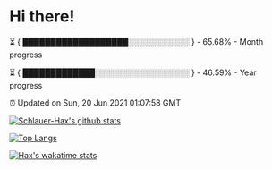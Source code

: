# Hi there!

⏳ { ███████████████████░░░░░░░░░░░ } - 65.68% - Month progress

⏳ { █████████████░░░░░░░░░░░░░░░░░ } - 46.59% - Year progress

⏰ Updated on Sun, 20 Jun 2021 01:07:58 GMT


[![Schlauer-Hax's github stats](https://github-readme-stats.vercel.app/api?username=Schlauer-Hax&show_icons=true&theme=dark&count_private=true)](https://github.com/Schlauer-Hax)


[![Top Langs](https://github-readme-stats.vercel.app/api/top-langs/?username=Schlauer-Hax&layout=compact&theme=dark)](https://github.com/Schlauer-Hax?tab=repositories)


[![Hax's wakatime stats](https://github-readme-stats.vercel.app/api/wakatime?username=Hax&theme=dark)](https://wakatime.com/@Hax)

